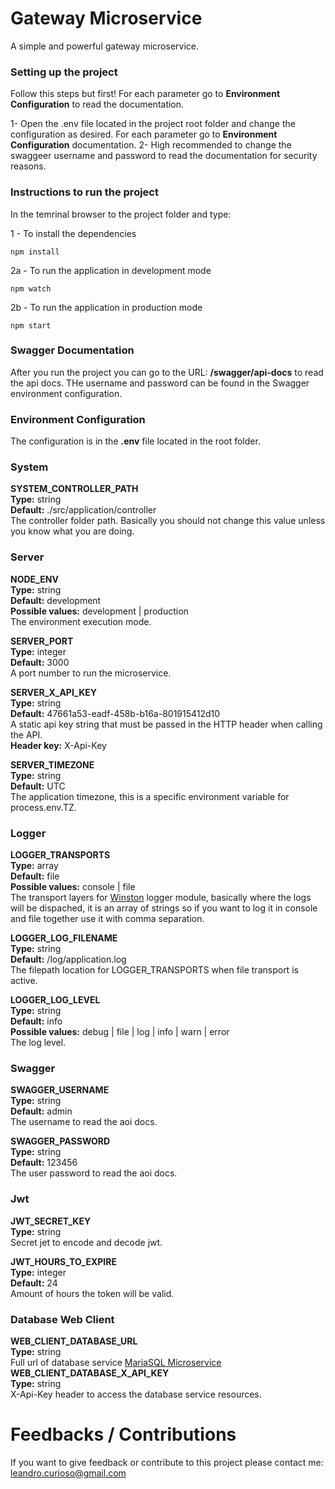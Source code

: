 # Gateway Microservice

A simple and powerful gateway microservice.

### Setting up the project
Follow this steps but first! For each parameter go to **Environment Configuration** to read the documentation.

1- Open the .env file located in the project root folder and change the configuration as desired. For each parameter go to **Environment Configuration** documentation.
2- High recommended to change the swaggeer username and password to read the documentation for security reasons.

### Instructions to run the project

In the temrinal browser to the project folder and type:

1 - To install the dependencies
`````
npm install
`````

2a - To run the application in development mode

`````
npm watch
`````

2b - To run the application in production mode

`````
npm start
`````

### Swagger Documentation

After you run the project you can go to the URL: **/swagger/api-docs** to read the api docs. THe username and password can be found in the Swagger environment configuration.

### Environment Configuration

The configuration is in the **.env** file located in the root folder.

### System

**SYSTEM_CONTROLLER_PATH**<br/>
**Type:** string<br/>
**Default:** ./src/application/controller<br/>
The controller folder path. Basically you should not change this value unless you know what you are doing.

### Server

**NODE_ENV**<br/>
**Type:** string<br/>
**Default:** development<br/>
**Possible values:** development | production<br/>
The environment execution mode.<br/>

**SERVER_PORT**<br/>
**Type:** integer<br/>
**Default:** 3000<br/>
A port number to run the microservice.<br/>

**SERVER_X_API_KEY**<br/>
**Type:** string<br/>
**Default:** 47661a53-eadf-458b-b16a-801915412d10<br/>
A static api key string that must be passed in the HTTP header when calling the API.<br/>
**Header key:** X-Api-Key<br/>

**SERVER_TIMEZONE**<br/>
**Type:** string<br/>
**Default:** UTC<br/>
The application timezone, this is a specific environment variable for process.env.TZ.<br/>

### Logger<br/>

**LOGGER_TRANSPORTS**<br/>
**Type:** array<string><br/>
**Default:** file<br/>
**Possible values:** console | file<br/>
The transport layers for [Winston](https://github.com/winstonjs/winston) logger module, basically where the logs will be dispached, it is an array of strings so if you want to log it in console and file together use it with comma separation.<br/>

**LOGGER_LOG_FILENAME**<br/>
**Type:** string<br/>
**Default:** /log/application.log<br/>
The filepath location for LOGGER_TRANSPORTS when file transport is active.<br/>

**LOGGER_LOG_LEVEL**<br/>
**Type:** string<br/>
**Default:** info<br/>
**Possible values:** debug | file | log | info | warn | error<br/>
The log level.<br/>

### Swagger<br/>

**SWAGGER_USERNAME**<br/>
**Type:** string<br/>
**Default:** admin<br/>
The username to read the aoi docs.<br/>

**SWAGGER_PASSWORD**<br/>
**Type:** string<br/>
**Default:** 123456<br/>
The user password to read the aoi docs.<br/>

### Jwt<br/>

**JWT_SECRET_KEY**<br/>
**Type:** string<br/>
Secret jet to encode and decode jwt.<br/>

**JWT_HOURS_TO_EXPIRE**<br/>
**Type:** integer<br/>
**Default:** 24<br/>
Amount of hours the token will be valid.<br/>

### Database Web Client<br/>

**WEB_CLIENT_DATABASE_URL**<br/>
**Type:** string<br/>
Full url of database service [MariaSQL Microservice](https://github.com/leandrocurioso/mariasql-microservice)<br/>
**WEB_CLIENT_DATABASE_X_API_KEY**<br/>
**Type:** string<br/>
X-Api-Key header to access the database service resources.<br/>

# Feedbacks / Contributions
If you want to give feedback or contribute to this project please contact me: [leandro.curioso@gmail.com](mailto:leandro.curioso@gmail.com)


